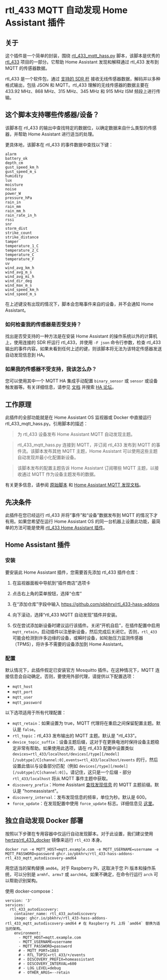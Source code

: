 # rtl_433 MQTT 自动发现 Home Assistant 插件

## 关于

这个插件是一个简单的封装，围绕 [rtl_433_mqtt_hass.py](https://github.com/merbanan/rtl_433/blob/a20cd1a62caa52dad97e4a99f8373b2fba3986d9/examples/rtl_433_mqtt_hass.py) 脚本，该脚本是优秀的 [rtl_433](https://github.com/merbanan/rtl_433) 项目的一部分。它帮助 Home Assistant 发现和解释通过 rtl_433 发布到 MQTT 的传感器数据。

rtl_433 是一个软件包，通过 [支持的 SDR 杆](https://triq.org/rtl_433/HARDWARE.html) 接收无线传感器数据，解码并以多种格式输出，包括 JSON 和 MQTT。rtl_433 理解的无线传感器的数据主要在 433.92 MHz、868 MHz、315 MHz、345 MHz 和 915 MHz ISM 频段上进行传输。

## 这个脚本支持哪些传感器/设备？

该脚本在 rtl_433 的输出中查找特定的数据位，以确定数据来自什么类型的传感器，并帮助 Home Assistant 进行适当的处理。

更具体地，该脚本在 rtl_433 的事件数据中查找以下键：
```
alarm
battery_ok
depth_cm
gust_speed_km_h
gust_speed_m_s
humidity
lux
moisture
noise
power_W
pressure_hPa
rain_in
rain_mm
rain_mm_h
rain_rate_in_h
rssi
snr
storm_dist
strike_count
strike_distance
tamper
temperature_1_C
temperature_2_C
temperature_C
temperature_F
uv
wind_avg_km_h
wind_avg_m_s
wind_avg_mi_h
wind_dir_deg
wind_max_m_s
wind_speed_km_h
wind_speed_m_s
```

在上述键没有出现的情况下，脚本会忽略事件来自的设备，并不会通知 Home Assistant。

### 如何检查我的传感器是否受支持？

找出是否受支持的一种方法是在安装 Home Assistant 的操作系统以外的计算机上，使用连接的 SDR 杆运行 rtl_433，并使用 `-F json` 命令行参数，检查 rtl_433 输出的事件内容。如果未看到任何上述的键，则该脚本将无法为该特定传感器发送自动发现信息到 HA。

### 如果我的传感器不受支持，我该怎么办？

您可以使用其中一个 MQTT HA 集成手动配置 `binary_sensor` 或 `sensor` 或设备触发器等。有关详细信息，请参见 [文档](https://www.home-assistant.io/integrations/#search/mqtt) 并搜索 [HA 论坛](https://community.home-assistant.io/search?q=mqtt%20sensor)。

## 工作原理

此插件的全部功能就是在 Home Assistant OS 监视器或 Docker 中直接运行 rtl_433_mqtt_hass.py。引用脚本的描述：

> 为 rtl_433 设备发布 Home Assistant MQTT 自动发现主题。

> rtl_433_mqtt_hass.py 连接到 MQTT，并订阅 rtl_433 发布到 MQTT 的事件流。该脚本发布其他 MQTT 主题，Home Assistant 可以使用这些主题自动发现并最小化配置新设备。

> 该脚本发布的配置主题告诉 Home Assistant 订阅哪些 MQTT 主题，以接收通过 MQTT 作为设备主题发布的数据。

有关更多信息，请参阅 [原始脚本](https://github.com/merbanan/rtl_433/blob/a20cd1a62caa52dad97e4a99f8373b2fba3986d9/examples/rtl_433_mqtt_hass.py) 和 [Home Assistant MQTT 发现文档](https://www.home-assistant.io/docs/mqtt/discovery/)。

## 先决条件

此插件在您已经运行 rtl_433 并将“事件”和“设备”数据发布到 MQTT 的情况下才有用。如果您希望在运行 Home Assistant OS 的同一台机器上设置此功能，最简单的方法可能是使用 [rtl_433 Home Assistant 插件](https://github.com/pbkhrv/rtl_433-hass-addons/tree/main/rtl_433)。

## Home Assistant 插件

### 安装

要安装此 Home Assistant 插件，您需要首先添加 rtl_433 插件仓库：

 1. 在监视器面板中导航到“插件商店”选项卡

 2. 点击右上角的菜单按钮，选择“仓库”

 3. 在“添加仓库”字段中输入 https://github.com/pbkhrv/rtl_433-hass-addons

 4. 向下滚动，选择“rtl_433 MQTT 自动发现”插件并安装。

 5. 仅在尝试添加新设备时建议运行该插件。关闭“开机自启”，在插件配置中启用 `mqtt_retain`，启动插件以注册新设备，然后完成后关闭它。否则，`rtl_433` 可能会检测到许多边缘的设备，或瞬时设备，如轮胎压力监测传感器（TPMS），将许多不需要的设备添加到 Home Assistant。

### 配置

默认情况下，此插件假定已安装官方 Mosquitto 插件。在这种情况下，MQTT 连接信息会自动确定。否则，要使用外部代理，请提供以下配置选项：

* `mqtt_host`
* `mqtt_port`
* `mqtt_user`
* `mqtt_password`

以下选项适用于所有代理配置：

* `mqtt_retain`：如果设置为 true，MQTT 代理将在重启之间保留配置主题。默认是 `false`。
* `rtl_topic`：rtl_433 发布输出的 MQTT 主题。默认是 "rtl_433"。
* `device_topic_suffix`：设备主题后缀，这对于在更换电池时保持设备主题稳定非常有帮助。如果使用此选项，请在 rtl_433 配置中设置类似 `devices=rtl_433/localhost/devices[/type][/model][/subtype]/C[channel:0],events=rtl_433/localhost/events` 的行，然后设置此值以与设备部分匹配（例如 `devices[/type][/model][/subtype]/C[channel:0]`）。请记住，这只是一个后缀 - 部分 `rtl_433/localhost` 将从 MQTT 事件主题中获取。
* `discovery_prefix`：Home Assistant [查找发现信息](https://www.home-assistant.io/docs/mqtt/discovery/#discovery_prefix) 的 MQTT 主题前缀。默认是 "homeassistant"。
* `discovery_interval`：发布发现信息的频率，单位为秒。默认是 600。
* `force_update`：在发现配置中使用 `force_update` 标志。详细信息见 [这里](https://www.home-assistant.io/integrations/sensor.mqtt/#force_update)。

## 独立自动发现 Docker 部署

按照以下步骤在专用容器中仅运行自动发现脚本。对于此设置，我们建议使用 [hertzg/rtl_433_docker](https://github.com/hertzg/rtl_433_docker) 镜像来运行 `rtl_433` 本身。

```
docker run -e MQTT_HOST=mqtt.example.com -e MQTT_USERNAME=username -e MQTT_PASSWORD=password ghcr.io/pbkhrv/rtl_433-hass-addons-rtl_433_mqtt_autodiscovery-amd64
```

用您适当的架构替换 `amd64`。对于 Raspberry Pi，这取决于您 Pi 版本和操作系统，可以分别是 `armhf`、`armv7` 或 `aarch64`。如果不确定，在命令行运行 `arch` 可以帮助识别架构。

使用 docker-compose：

```
version: '3'
services:
  rtl_433_autodiscovery:
    container_name: rtl_433_autodiscovery
    image: ghcr.io/pbkhrv/rtl_433-hass-addons-rtl_433_mqtt_autodiscovery-amd64 # 在 Raspberry Pi 上将 `amd64` 替换为适当的架构。
    environment:
      - MQTT_HOST=mqtt.example.com
      - MQTT_USERNAME=username
      - MQTT_PASSWORD=password
      # - MQTT_PORT=1883
      # - RTL_TOPIC=rtl_433/+/events
      # - DISCOVERY_PREFIX=homeassistant
      # - DISCOVERY_INTERVAL=600
      # - LOG_LEVEL=debug
      # - OTHER_ARGS=--retain